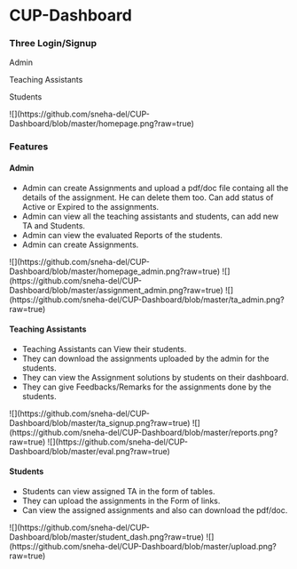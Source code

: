 # CUP-Dashboard
<h3>Three Login/Signup</h3>
<p>Admin</p>
<p>Teaching Assistants</p>
<p>Students</p>
![](https://github.com/sneha-del/CUP-Dashboard/blob/master/homepage.png?raw=true)
<h3>Features</h3>

<h4>Admin</h4>
<ul>
<li>Admin can create Assignments and upload a pdf/doc file containg all the details of the assignment. He can delete them too. Can add status of Active or Expired to the assignments.</li>
<li>Admin can view all the teaching assistants and students, can add new TA and Students.</li>
<li>Admin can view the evaluated Reports of the students.</li>
<li>Admin can create Assignments.</li>
  </ul>
![](https://github.com/sneha-del/CUP-Dashboard/blob/master/homepage_admin.png?raw=true)
![](https://github.com/sneha-del/CUP-Dashboard/blob/master/assignment_admin.png?raw=true)
![](https://github.com/sneha-del/CUP-Dashboard/blob/master/ta_admin.png?raw=true)

<h4>Teaching Assistants</h4>
<ul>
<li>Teaching Assistants can View their students.</li>
<li>They can download the assignments uploaded by the admin for the students.</li>
<li>They can view the Assignment solutions by students on their dashboard.</li>
<li>They can give Feedbacks/Remarks for the assignments done by the students.</li>
</ul>
![](https://github.com/sneha-del/CUP-Dashboard/blob/master/ta_signup.png?raw=true)
![](https://github.com/sneha-del/CUP-Dashboard/blob/master/reports.png?raw=true)
![](https://github.com/sneha-del/CUP-Dashboard/blob/master/eval.png?raw=true)

<h4>Students</h4>
<ul>
<li>Students can view assigned TA in the form of tables.</li>
<li>They can upload the assignments in the Form of links.</li>
<li>Can view the assigned assignments and also can download the pdf/doc.</li>
</ul>
![](https://github.com/sneha-del/CUP-Dashboard/blob/master/student_dash.png?raw=true)
![](https://github.com/sneha-del/CUP-Dashboard/blob/master/upload.png?raw=true)
